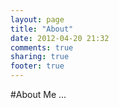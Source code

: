 ```yaml
---
layout: page
title: "About"
date: 2012-04-20 21:32
comments: true
sharing: true
footer: true
---
```


#About Me ...
